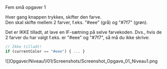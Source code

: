 Fem små opgaver 1

Hver gang knappen trykkes, skifter den farve.<br>
Den skal skifte mellem 2 farver, f.eks. "#eee" (grå) og "#7f7" (grøn).

Det er IKKE tilladt, at lave en IF-sætning på selve farvekoden. Dvs., hvis de 2 farver du har valgt f.eks. er "#eee" og "#7f7", så må du ikke skrive:

```javascript
// Ikke tilladt!
if (currentColor == "#eee") { ... }
```



![]Opgaver/Niveau1/01/Screenshots/Screenshot_Opgave_01_Niveau1.png




